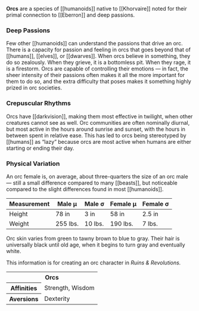 **Orcs** are a species of [[humanoids]] native
to [[Khorvaire]] noted for their primal
connection to [[Eberron]] and deep passions.

### Deep Passions

Few other [[humanoids]] can understand the
passions that drive an orc. There is a capacity
for passion and feeling in orcs that goes beyond
that of [[humans]], [[elves]], or [[dwarves]].
When orcs believe in something, they do so
zealously. When they grieve, it is a bottomless
pit. When they rage, it is a firestorm. Orcs are
capable of controlling their emotions — in fact,
the sheer intensity of their passions often
makes it all the more important for them to do
so, and the extra difficulty that poses makes it
something highly prized in orc societies.

### Crepuscular Rhythms

Orcs have [[darkvision]], making them most
effective in twilight, when other creatures
cannot see as well. Orc communities are often
nominally diurnal, but most active in the hours
around sunrise and sunset, with the hours in
between spent in relative ease. This has led to
orcs being stereotyped by [[humans]] as “lazy”
because orcs are most active when humans are
either starting or ending their day.

### Physical Variation

An orc female is, on average, about three-quarters
the size of an orc male — still a small difference
compared to many [[beasts]], but noticeable
compared to the slight differences found in most
[[humanoids]].

Measurement | Male μ | Male σ | Female μ | Female σ
--- | --- | --- | --- | ---
Height | 78 in | 3 in | 58 in | 2.5 in
Weight | 255 lbs. | 10 lbs. | 190 lbs. | 7 lbs.

Orc skin varies from green to tawny brown to
blue to gray. Their hair is universally black
until old age, when it begins to turn gray and
eventually white.

<section class="rnr">
<p>This information is for creating an orc
character in <em>Ruins &amp; Revolutions.</em></p>
<table class="rnr-species"><tbody>
<tr><th colspan="2"<th colspan="2">Orcs</th></th></tr>
<tr><th>Affinities</th><td>Strength, Wisdom</td></tr>
<tr><th>Aversions</th><td>Dexterity</td></tr>
</tbody></table>
</section>
